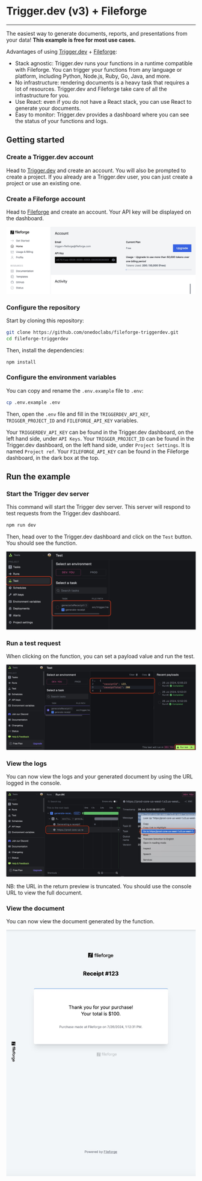 # Trigger.dev (v3) + Fileforge

---

The easiest way to generate documents, reports, and presentations from your data!
**This example is free for most use cases.**

Advantages of using [Trigger.dev](https://trigger.dev) + [Fileforge](https://fileforge.com):

- Stack agnostic: Trigger.dev runs your functions in a runtime compatible with Fileforge. You can trigger your functions from any language or platform, including Python, Node.js, Ruby, Go, Java, and more.
- No infrastructure: rendering documents is a heavy task that requires a lot of resources. Trigger.dev and Fileforge take care of all the infrastructure for you.
- Use React: even if you do not have a React stack, you can use React to generate your documents.
- Easy to monitor: Trigger.dev provides a dashboard where you can see the status of your functions and logs.

## Getting started

### Create a Trigger.dev account

Head to [Trigger.dev](https://trigger.dev) and create an account. You will also be prompted to create a project. If you already are a Trigger.dev user, you can just create a project or use an existing one.

### Create a Fileforge account

Head to [Fileforge](https://fileforge.com) and create an account. Your API key will be displayed on the dashboard.

![Fileforge dashboard](/images/fileforge-dashboard.jpg)

### Configure the repository

Start by cloning this repository:

```bash
git clone https://github.com/onedoclabs/fileforge-triggerdev.git
cd fileforge-triggerdev
```

Then, install the dependencies:

```bash
npm install
```

### Configure the environment variables

You can copy and rename the `.env.example` file to `.env`:

```bash
cp .env.example .env
```

Then, open the `.env` file and fill in the `TRIGGERDEV_API_KEY`, `TRIGGER_PROJECT_ID` and `FILEFORGE_API_KEY` variables.

Your `TRIGGERDEV_API_KEY` can be found in the Trigger.dev dashboard, on the left hand side, under `API Keys`.
Your `TRIGGER_PROJECT_ID` can be found in the Trigger.dev dashboard, on the left hand side, under `Project Settings`. It is named `Project ref`.
Your `FILEFORGE_API_KEY` can be found in the Fileforge dashboard, in the dark box at the top.

## Run the example

### Start the Trigger dev server

This command will start the Trigger dev server. This server will respond to test requests from the Trigger.dev dashboard.

```bash
npm run dev
```

Then, head over to the Trigger.dev dashboard and click on the `Test` button. You should see the function.

![Trigger.dev test](/images/triggerdev-functions.jpg)

### Run a test request

When clicking on the function, you can set a payload value and run the test.

![Trigger.dev test run](/images/triggerdev-run.jpg)

### View the logs

You can now view the logs and your generated document by using the URL logged in the console.

![Trigger.dev URL result](/images/triggerdev-result.jpg)

NB: the URL in the return preview is truncated. You should use the console URL to view the full document.

### View the document

You can now view the document generated by the function.

![Generated document](/images/document-example.jpg)
